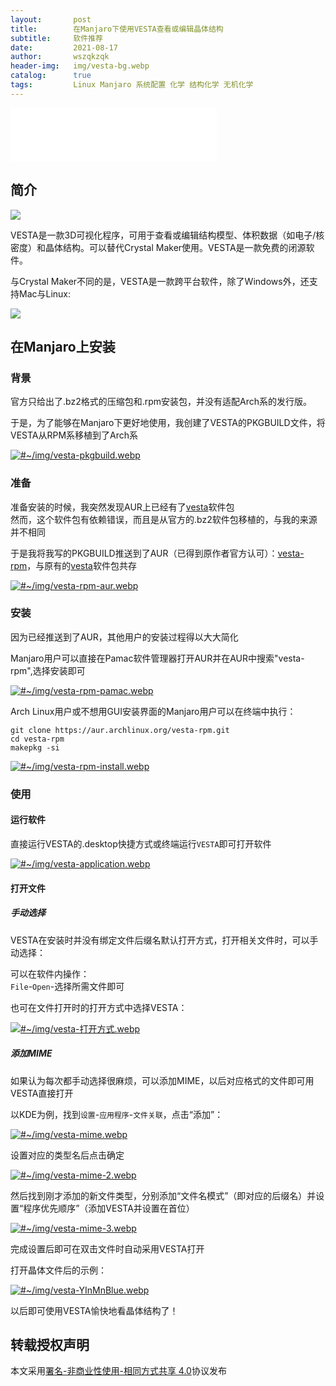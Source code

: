 ```yaml
---
layout:       post
title:        在Manjaro下使用VESTA查看或编辑晶体结构
subtitle:     软件推荐
date:         2021-08-17
author:       wszqkzqk
header-img:   img/vesta-bg.webp
catalog:      true
tags:         Linux Manjaro 系统配置 化学 结构化学 无机化学
--- 
```


<iframe frameborder="no" border="0" marginwidth="0" marginheight="0" width="330" height="86" src="//music.163.com/outchain/player?type=2&id=1385179284&auto=1&height=66"></iframe>

## 简介

[![](/img/vesta.webp)](https://jp-minerals.org/vesta/en)

VESTA是一款3D可视化程序，可用于查看或编辑结构模型、体积数据（如电子/核密度）和晶体结构。可以替代Crystal Maker使用。VESTA是一款免费的闭源软件。

与Crystal Maker不同的是，VESTA是一款跨平台软件，除了Windows外，还支持Mac与Linux:

[![](/img/vesta-os-support.webp)](https://jp-minerals.org/vesta/en/download.html)

## 在Manjaro上安装

### 背景
官方只给出了.bz2格式的压缩包和.rpm安装包，并没有适配Arch系的发行版。

于是，为了能够在Manjaro下更好地使用，我创建了VESTA的PKGBUILD文件，将VESTA从RPM系移植到了Arch系

[![#~/img/vesta-pkgbuild.webp](/img/vesta-pkgbuild.webp)](/img/vesta-pkgbuild.webp)

### 准备
准备安装的时候，我突然发现AUR上已经有了[vesta](https://aur.archlinux.org/packages/vesta/)软件包  
然而，这个软件包有依赖错误，而且是从官方的.bz2软件包移植的，与我的来源并不相同

于是我将我写的PKGBUILD推送到了AUR（已得到原作者官方认可）：[vesta-rpm](https://aur.archlinux.org/packages/vesta-rpm/)，与原有的[vesta](https://aur.archlinux.org/packages/vesta/)软件包共存

[![#~/img/vesta-rpm-aur.webp](/img/vesta-rpm-aur.webp)](/img/vesta-rpm-aur.webp)

### 安装
因为已经推送到了AUR，其他用户的安装过程得以大大简化

Manjaro用户可以直接在Pamac软件管理器打开AUR并在AUR中搜索"vesta-rpm",选择安装即可

[![#~/img/vesta-rpm-pamac.webp](/img/vesta-rpm-pamac.webp)](/img/vesta-rpm-pamac.webp)

Arch Linux用户或不想用GUI安装界面的Manjaro用户可以在终端中执行：
``` shell
git clone https://aur.archlinux.org/vesta-rpm.git
cd vesta-rpm
makepkg -si
```

[![#~/img/vesta-rpm-install.webp](/img/vesta-rpm-install.webp)](/img/vesta-rpm-install.webp)

### 使用
#### 运行软件
直接运行VESTA的.desktop快捷方式或终端运行`VESTA`即可打开软件

[![#~/img/vesta-application.webp](/img/vesta-application.webp)](/img/vesta-application.webp)

#### 打开文件
##### 手动选择
VESTA在安装时并没有绑定文件后缀名默认打开方式，打开相关文件时，可以手动选择：

可以在软件内操作：  
`File`-`Open`-选择所需文件即可

也可在文件打开时的打开方式中选择VESTA：

[![#~/img/vesta-打开方式.webp](/img/vesta-打开方式.webp)](/img/vesta-打开方式.webp)

##### 添加MIME
如果认为每次都手动选择很麻烦，可以添加MIME，以后对应格式的文件即可用VESTA直接打开

以KDE为例，找到`设置`-`应用程序`-`文件关联`，点击“添加”：

[![#~/img/vesta-mime.webp](/img/vesta-mime.webp)](/img/vesta-mime.webp)

设置对应的类型名后点击确定

[![#~/img/vesta-mime-2.webp](/img/vesta-mime-2.webp)](/img/vesta-mime-2.webp)

然后找到刚才添加的新文件类型，分别添加“文件名模式”（即对应的后缀名）并设置“程序优先顺序”（添加VESTA并设置在首位）

[![#~/img/vesta-mime-3.webp](/img/vesta-mime-3.webp)](/img/vesta-mime-3.webp)

完成设置后即可在双击文件时自动采用VESTA打开

打开晶体文件后的示例：

[![#~/img/vesta-YInMnBlue.webp](/img/vesta-YInMnBlue.webp)](/img/vesta-YInMnBlue.webp)

以后即可使用VESTA愉快地看晶体结构了！

## 转载授权声明
本文采用[署名-非商业性使用-相同方式共享 4.0](https://creativecommons.org/licenses/by-nc-sa/4.0/deed.zh)协议发布
